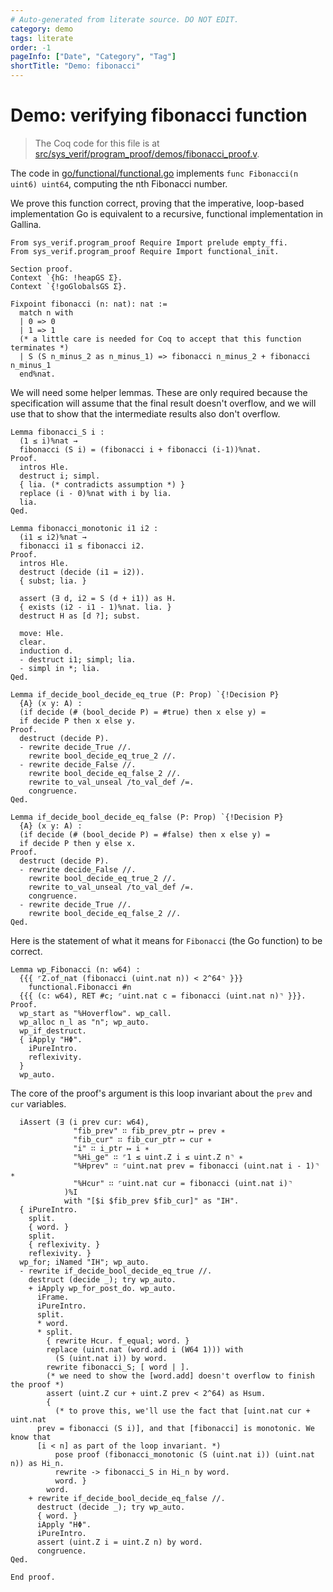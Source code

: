 ```yaml
---
# Auto-generated from literate source. DO NOT EDIT.
category: demo
tags: literate
order: -1
pageInfo: ["Date", "Category", "Tag"]
shortTitle: "Demo: fibonacci"
---
```


# Demo: verifying fibonacci function

> The Coq code for this file is at [src/sys_verif/program_proof/demos/fibonacci_proof.v](https://github.com/tchajed/sys-verif-fa25-proofs/blob/main/src/sys_verif/program_proof/demos/fibonacci_proof.v).

The code in [go/functional/functional.go](https://github.com/tchajed/sys-verif-fa25-proofs/blob/main/go/functional/functional.go) implements `func Fibonacci(n uint6) uint64`, computing the nth Fibonacci number.

We prove this function correct, proving that the imperative, loop-based implementation Go is equivalent to a recursive, functional implementation in Gallina.

```rocq
From sys_verif.program_proof Require Import prelude empty_ffi.
From sys_verif.program_proof Require Import functional_init.

Section proof.
Context `{hG: !heapGS Σ}.
Context `{!goGlobalsGS Σ}.

Fixpoint fibonacci (n: nat): nat :=
  match n with
  | 0 => 0
  | 1 => 1
  (* a little care is needed for Coq to accept that this function terminates *)
  | S (S n_minus_2 as n_minus_1) => fibonacci n_minus_2 + fibonacci n_minus_1
  end%nat.

```

We will need some helper lemmas. These are only required because the specification will assume that the final result doesn't overflow, and we will use that to show that the intermediate results also don't overflow.

```rocq
Lemma fibonacci_S i :
  (1 ≤ i)%nat →
  fibonacci (S i) = (fibonacci i + fibonacci (i-1))%nat.
Proof.
  intros Hle.
  destruct i; simpl.
  { lia. (* contradicts assumption *) }
  replace (i - 0)%nat with i by lia.
  lia.
Qed.

Lemma fibonacci_monotonic i1 i2 :
  (i1 ≤ i2)%nat →
  fibonacci i1 ≤ fibonacci i2.
Proof.
  intros Hle.
  destruct (decide (i1 = i2)).
  { subst; lia. }

  assert (∃ d, i2 = S (d + i1)) as H.
  { exists (i2 - i1 - 1)%nat. lia. }
  destruct H as [d ?]; subst.

  move: Hle.
  clear.
  induction d.
  - destruct i1; simpl; lia.
  - simpl in *; lia.
Qed.

Lemma if_decide_bool_decide_eq_true (P: Prop) `{!Decision P}
  {A} (x y: A) :
  (if decide (# (bool_decide P) = #true) then x else y) =
  if decide P then x else y.
Proof.
  destruct (decide P).
  - rewrite decide_True //.
    rewrite bool_decide_eq_true_2 //.
  - rewrite decide_False //.
    rewrite bool_decide_eq_false_2 //.
    rewrite to_val_unseal /to_val_def /=.
    congruence.
Qed.

Lemma if_decide_bool_decide_eq_false (P: Prop) `{!Decision P}
  {A} (x y: A) :
  (if decide (# (bool_decide P) = #false) then x else y) =
  if decide P then y else x.
Proof.
  destruct (decide P).
  - rewrite decide_False //.
    rewrite bool_decide_eq_true_2 //.
    rewrite to_val_unseal /to_val_def /=.
    congruence.
  - rewrite decide_True //.
    rewrite bool_decide_eq_false_2 //.
Qed.

```

Here is the statement of what it means for `Fibonacci` (the Go function) to be correct.

```rocq
Lemma wp_Fibonacci (n: w64) :
  {{{ ⌜Z.of_nat (fibonacci (uint.nat n)) < 2^64⌝ }}}
    functional.Fibonacci #n
  {{{ (c: w64), RET #c; ⌜uint.nat c = fibonacci (uint.nat n)⌝ }}}.
Proof.
  wp_start as "%Hoverflow". wp_call.
  wp_alloc n_l as "n"; wp_auto.
  wp_if_destruct.
  { iApply "HΦ".
    iPureIntro.
    reflexivity.
  }
  wp_auto.

```

The core of the proof's argument is this loop invariant about the `prev` and `cur` variables.

```rocq
  iAssert (∃ (i prev cur: w64),
              "fib_prev" ∷ fib_prev_ptr ↦ prev ∗
              "fib_cur" ∷ fib_cur_ptr ↦ cur ∗
              "i" ∷ i_ptr ↦ i ∗
              "%Hi_ge" ∷ ⌜1 ≤ uint.Z i ≤ uint.Z n⌝ ∗
              "%Hprev" ∷ ⌜uint.nat prev = fibonacci (uint.nat i - 1)⌝ ∗
              "%Hcur" ∷ ⌜uint.nat cur = fibonacci (uint.nat i)⌝
            )%I
            with "[$i $fib_prev $fib_cur]" as "IH".
  { iPureIntro.
    split.
    { word. }
    split.
    { reflexivity. }
    reflexivity. }
  wp_for; iNamed "IH"; wp_auto.
  - rewrite if_decide_bool_decide_eq_true //.
    destruct (decide _); try wp_auto.
    + iApply wp_for_post_do. wp_auto.
      iFrame.
      iPureIntro.
      split.
      * word.
      * split.
        { rewrite Hcur. f_equal; word. }
        replace (uint.nat (word.add i (W64 1))) with
          (S (uint.nat i)) by word.
        rewrite fibonacci_S; [ word | ].
        (* we need to show the [word.add] doesn't overflow to finish the proof *)
        assert (uint.Z cur + uint.Z prev < 2^64) as Hsum.
        {
          (* to prove this, we'll use the fact that [uint.nat cur + uint.nat
      prev = fibonacci (S i)], and that [fibonacci] is monotonic. We know that
      [i < n] as part of the loop invariant. *)
          pose proof (fibonacci_monotonic (S (uint.nat i)) (uint.nat n)) as Hi_n.
          rewrite -> fibonacci_S in Hi_n by word.
          word. }
        word.
    + rewrite if_decide_bool_decide_eq_false //.
      destruct (decide _); try wp_auto.
      { word. }
      iApply "HΦ".
      iPureIntro.
      assert (uint.Z i = uint.Z n) by word.
      congruence.
Qed.

End proof.
```

